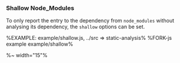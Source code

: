### Shallow Node_Modules

To only report the entry to the dependency from `node_modules` without analysing its dependency, the `shallow` options can be set.

%EXAMPLE: example/shallow.js, ../src => static-analysis%
%FORK-js example example/shallow%

%~ width="15"%